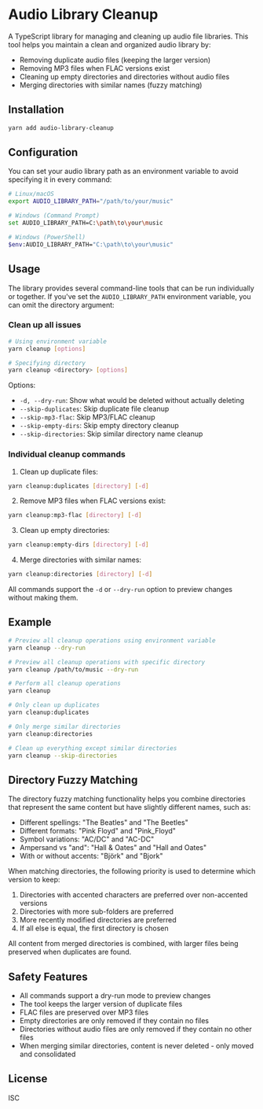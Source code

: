 # Audio Library Cleanup

A TypeScript library for managing and cleaning up audio file libraries. This tool helps you maintain a clean and organized audio library by:

- Removing duplicate audio files (keeping the larger version)
- Removing MP3 files when FLAC versions exist
- Cleaning up empty directories and directories without audio files
- Merging directories with similar names (fuzzy matching)

## Installation

```bash
yarn add audio-library-cleanup
```

## Configuration

You can set your audio library path as an environment variable to avoid specifying it in every command:

```bash
# Linux/macOS
export AUDIO_LIBRARY_PATH="/path/to/your/music"

# Windows (Command Prompt)
set AUDIO_LIBRARY_PATH=C:\path\to\your\music

# Windows (PowerShell)
$env:AUDIO_LIBRARY_PATH="C:\path\to\your\music"
```

## Usage

The library provides several command-line tools that can be run individually or together. If you've set the `AUDIO_LIBRARY_PATH` environment variable, you can omit the directory argument:

### Clean up all issues

```bash
# Using environment variable
yarn cleanup [options]

# Specifying directory
yarn cleanup <directory> [options]
```

Options:
- `-d, --dry-run`: Show what would be deleted without actually deleting
- `--skip-duplicates`: Skip duplicate file cleanup
- `--skip-mp3-flac`: Skip MP3/FLAC cleanup
- `--skip-empty-dirs`: Skip empty directory cleanup
- `--skip-directories`: Skip similar directory name cleanup

### Individual cleanup commands

1. Clean up duplicate files:
```bash
yarn cleanup:duplicates [directory] [-d]
```

2. Remove MP3 files when FLAC versions exist:
```bash
yarn cleanup:mp3-flac [directory] [-d]
```

3. Clean up empty directories:
```bash
yarn cleanup:empty-dirs [directory] [-d]
```

4. Merge directories with similar names:
```bash
yarn cleanup:directories [directory] [-d]
```

All commands support the `-d` or `--dry-run` option to preview changes without making them.

## Example

```bash
# Preview all cleanup operations using environment variable
yarn cleanup --dry-run

# Preview all cleanup operations with specific directory
yarn cleanup /path/to/music --dry-run

# Perform all cleanup operations
yarn cleanup

# Only clean up duplicates
yarn cleanup:duplicates

# Only merge similar directories
yarn cleanup:directories

# Clean up everything except similar directories
yarn cleanup --skip-directories
```

## Directory Fuzzy Matching

The directory fuzzy matching functionality helps you combine directories that represent the same content but have slightly different names, such as:

- Different spellings: "The Beatles" and "The Beetles"
- Different formats: "Pink Floyd" and "Pink_Floyd"
- Symbol variations: "AC/DC" and "AC-DC"
- Ampersand vs "and": "Hall & Oates" and "Hall and Oates"
- With or without accents: "Björk" and "Bjork"

When matching directories, the following priority is used to determine which version to keep:

1. Directories with accented characters are preferred over non-accented versions
2. Directories with more sub-folders are preferred
3. More recently modified directories are preferred
4. If all else is equal, the first directory is chosen

All content from merged directories is combined, with larger files being preserved when duplicates are found.

## Safety Features

- All commands support a dry-run mode to preview changes
- The tool keeps the larger version of duplicate files
- FLAC files are preserved over MP3 files
- Empty directories are only removed if they contain no files
- Directories without audio files are only removed if they contain no other files
- When merging similar directories, content is never deleted - only moved and consolidated

## License

ISC 